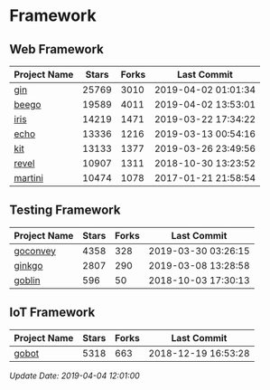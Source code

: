 # Framework

## Web Framework

| Project Name | Stars | Forks | Last Commit |
| ------------ | ----- | ----- | ----------- |
| [gin](https://github.com/gin-gonic/gin) | 25769 | 3010 | 2019-04-02 01:01:34 |
| [beego](https://github.com/astaxie/beego) | 19589 | 4011 | 2019-04-02 13:53:01 |
| [iris](https://github.com/kataras/iris) | 14219 | 1471 | 2019-03-22 17:34:22 |
| [echo](https://github.com/labstack/echo) | 13336 | 1216 | 2019-03-13 00:54:16 |
| [kit](https://github.com/go-kit/kit) | 13133 | 1377 | 2019-03-26 23:49:56 |
| [revel](https://github.com/revel/revel) | 10907 | 1311 | 2018-10-30 13:23:52 |
| [martini](https://github.com/go-martini/martini) | 10474 | 1078 | 2017-01-21 21:58:54 |

## Testing Framework

| Project Name | Stars | Forks | Last Commit |
| ------------ | ----- | ----- | ----------- |
| [goconvey](https://github.com/smartystreets/goconvey) | 4358 | 328 | 2019-03-30 03:26:15 |
| [ginkgo](https://github.com/onsi/ginkgo) | 2807 | 290 | 2019-03-08 13:28:58 |
| [goblin](https://github.com/franela/goblin) | 596 | 50 | 2018-10-03 17:30:13 |

## IoT Framework

| Project Name | Stars | Forks | Last Commit |
| ------------ | ----- | ----- | ----------- |
| [gobot](https://github.com/hybridgroup/gobot) | 5318 | 663 | 2018-12-19 16:53:28 |

*Update Date: 2019-04-04 12:01:00*